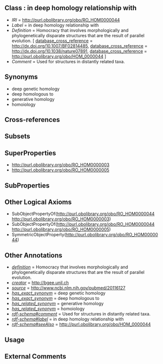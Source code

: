 
## Class : in deep homology relationship with

 * *IRI* = http://purl.obolibrary.org/obo/RO_HOM0000044
 * *Label* = in deep homology relationship with
 * *Definition* = Homocracy that involves morphologically and phylogenetically disparate structures that are the result of parallel evolution. [ [database_cross_reference](../../ef/oboInOwl#hasDbXref.md) = http://dx.doi.org/10.1007/BF02814485, [database_cross_reference](../../ef/oboInOwl#hasDbXref.md) = http://dx.doi.org/10.1038/nature07891, [database_cross_reference](../../ef/oboInOwl#hasDbXref.md) = http://purl.obolibrary.org/obo/HOM_0000044 ]
 * *Comment* = Used for structures in distantly related taxa.

## Synonyms

 * deep genetic homology
 * deep homologous to
 * generative homology
 * homoiology

## Cross-references


## Subsets


## SuperProperties

 * <http://purl.obolibrary.org/obo/RO_HOM0000003>
 * <http://purl.obolibrary.org/obo/RO_HOM0000005>

## SubProperties


## Other Logical Axioms

 * SubObjectPropertyOf(<http://purl.obolibrary.org/obo/RO_HOM0000044> <http://purl.obolibrary.org/obo/RO_HOM0000003>)
 * SubObjectPropertyOf(<http://purl.obolibrary.org/obo/RO_HOM0000044> <http://purl.obolibrary.org/obo/RO_HOM0000005>)
 * SymmetricObjectProperty(<http://purl.obolibrary.org/obo/RO_HOM0000044>)

## Other Annotations

 * *[definition](../../IAO/15/IAO_0000115.md)* = Homocracy that involves morphologically and phylogenetically disparate structures that are the result of parallel evolution.
 * *[creator](../../or/creator.md)* = http://bgee.unil.ch
 * *[source](../../ce/source.md)* = http://www.ncbi.nlm.nih.gov/pubmed/20116127
 * *[has_exact_synonym](../../ym/oboInOwl#hasExactSynonym.md)* = deep genetic homology
 * *[has_exact_synonym](../../ym/oboInOwl#hasExactSynonym.md)* = deep homologous to
 * *[has_related_synonym](../../ym/oboInOwl#hasRelatedSynonym.md)* = generative homology
 * *[has_related_synonym](../../ym/oboInOwl#hasRelatedSynonym.md)* = homoiology
 * *[rdf-schema#comment](../../nt/rdf-schema#comment.md)* = Used for structures in distantly related taxa.
 * *[rdf-schema#label](../../el/rdf-schema#label.md)* = in deep homology relationship with
 * *[rdf-schema#seeAlso](../../so/rdf-schema#seeAlso.md)* = http://purl.obolibrary.org/obo/HOM_0000044

## Usage


## External Comments

